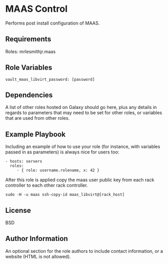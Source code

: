 MAAS Control
=========

Performs post install configuration of MAAS.


Requirements
------------

Roles:
  mrlesmithjr.maas


Role Variables
--------------

    vault_maas_libvirt_password: [password]


Dependencies
------------

A list of other roles hosted on Galaxy should go here, plus any details in regards to parameters that may need to be set for other roles, or variables that are used from other roles.

Example Playbook
----------------

Including an example of how to use your role (for instance, with variables passed in as parameters) is always nice for users too:

    - hosts: servers
      roles:
         - { role: username.rolename, x: 42 }


After this role is applied copy the maas user public key from each rack controller to each other rack controller.

    sudo -H -u maas ssh-copy-id maas_libvirt@[rack_host]
    

License
-------

BSD

Author Information
------------------

An optional section for the role authors to include contact information, or a website (HTML is not allowed).

